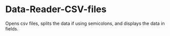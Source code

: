# Data-Reader-CSV-files
Opens csv files, splits the data if using semicolons, and displays the data in fields.
